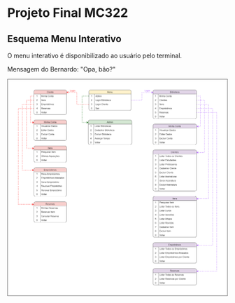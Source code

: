 # Projeto Final MC322

## Esquema Menu Interativo
O menu interativo é disponibilizado ao usuário pelo terminal. 

Mensagem do Bernardo: "Opa, bão?"

![](https://github.com/phdaccache/Projeto_MC322/blob/main/images/Menu_Interativo.png)